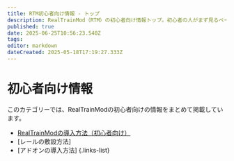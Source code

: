 ```yaml
---
title: RTM初心者向け情報 - トップ
description: RealTrainMod（RTM）の初心者向け情報トップ。初心者の人がまず見るページはここ！RTMの導入方法から運転方法、アイテムの使い方、レールの敷き方など詳しく解説！
published: true
date: 2025-06-25T10:56:23.540Z
tags: 
editor: markdown
dateCreated: 2025-05-18T17:19:27.333Z
---
```


# 初心者向け情報

このカテゴリーでは、RealTrainModの初心者向けの情報をまとめて掲載しています。

- [RealTrainModの導入方法（初心者向け）](/ja/getting-started/installing.md)
- [レールの敷設方法]
- [アドオンの導入方法]
{.links-list}